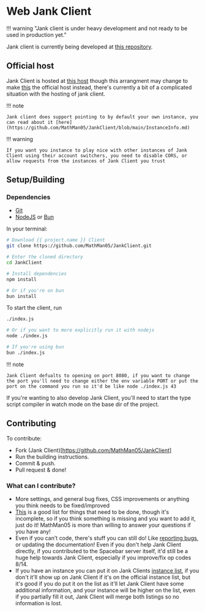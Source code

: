 # Web Jank Client

!!! warning "Jank client is under heavy development and not ready to be used in production yet."

Jank client is currently being developed at [this repository](https://github.com/MathMan05/JankClient).

## Official host

Jank Client is hosted at [this host](https://sb-jankclient.vanillaminigames.net/) though this arrangment may change to make [this](https://jankclient.greysilly7.xyz/) the official host instead, there's currently a bit of a complicated situation with the hosting of jank client.

!!! note

    Jank client does support pointing to by default your own instance, you can read about it [here](https://github.com/MathMan05/JankClient/blob/main/InstanceInfo.md)

!!! warning

    If you want you instance to play nice with other instances of Jank Client using their account switchers, you need to disable CORS, or allow requests from the instances of Jank Client you trust

## Setup/Building

### Dependencies

-   [Git](https://git-scm.com/)
-   [NodeJS](https://nodejs.org) or [Bun](https://bun.sh/)

In your terminal:

```bash
# Download {{ project.name }} Client
git clone https://github.com/MathMan05/JankClient.git

# Enter the cloned directory
cd JankClient

# Install dependencies
npm install

# Or if you're on bun
bun install
```

To start the client, run

```bash
./index.js

# Or if you want to more explicitly run it with nodejs
node ./index.js

# If you're using bun
bun ./index.js
```
!!! note

    Jank Client defualts to opening on port 8080, if you want to change the port you'll need to change either the env variable PORT or put the port on the command you run so it'd be like node ./index.js 43

If you're wanting to also develop Jank Client, you'll need to start the type script compiler in watch mode on the base dir of the project.

## Contributing

To contribute:

-   Fork (Jank Client)[https://github.com/MathMan05/JankClient]
-   Run the building instructions.
-   Commit & push.
-   Pull request & done!

### What can I contribute?

-   More settings, and general bug fixes, CSS improvements or anything you think needs to be fixed/improved
-   [This](https://github.com/users/MathMan05/projects/1/views/1) is a good list for things that need to be done, though it's incomplete, so if you think something is missing and you want to add it, just do it! MathMan05 is more than willing to answer your questions if you have any!
-   Even if you can't code, there's stuff you can still do! Like [reporting bugs](https://github.com/MathMan05/JankClient/issues), or updating the documentation! Even if you don't help Jank Client directly, if you contributed to the Spacebar server itself, it'd still be a huge help towards Jank Client, especially if you improve/fix op codes 8/14.
-   If you have an instance you can put it on Jank Clients [instance list](https://github.com/MathMan05/JankClient/blob/main/InstanceInfo.md), if you don't it'll show up on Jank Client if it's on the official instance list, but it's good if you do put it on the list as it'll let Jank Client have some additional information, and your instance will be higher on the list, even if you partially fill it out, Jank Client will merge both listings so no information is lost.
